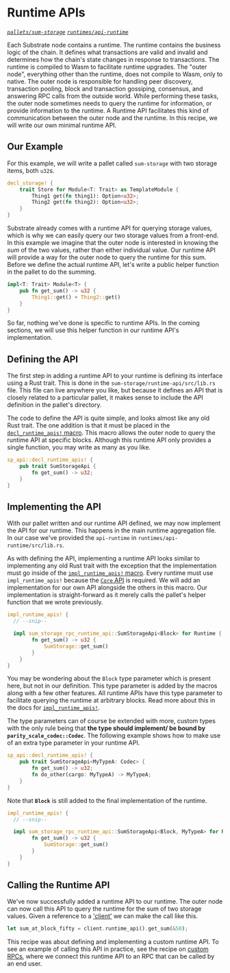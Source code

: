 # Runtime APIs

_[`pallets/sum-storage`](https://github.com/substrate-developer-hub/recipes/tree/master/pallets/sum-storage)_
_[`runtimes/api-runtime`](https://github.com/substrate-developer-hub/recipes/tree/master/runtimes/api-runtime)_

Each Substrate node contains a runtime. The runtime contains the business logic of the chain. It
defines what transactions are valid and invalid and determines how the chain's state changes in
response to transactions. The runtime is compiled to Wasm to facilitate runtime upgrades. The "outer
node", everything other than the runtime, does not compile to Wasm, only to native. The outer node
is responsible for handling peer discovery, transaction pooling, block and transaction gossiping,
consensus, and answering RPC calls from the outside world. While performing these tasks, the outer
node sometimes needs to query the runtime for information, or provide information to the runtime. A
Runtime API facilitates this kind of communication between the outer node and the runtime. In this
recipe, we will write our own minimal runtime API.

## Our Example

For this example, we will write a pallet called `sum-storage` with two storage items, both `u32`s.

```rust
decl_storage! {
	trait Store for Module<T: Trait> as TemplateModule {
		Thing1 get(fn thing1): Option<u32>;
		Thing2 get(fn thing2): Option<u32>;
	}
}
```

Substrate already comes with a runtime API for querying storage values, which is why we can easily
query our two storage values from a front-end. In this example we imagine that the outer node is
interested in knowing the _sum_ of the two values, rather than either individual value. Our runtime
API will provide a way for the outer node to query the runtime for this sum. Before we define the
actual runtime API, let's write a public helper function in the pallet to do the summing.

```rust
impl<T: Trait> Module<T> {
	pub fn get_sum() -> u32 {
		Thing1::get() + Thing2::get()
	}
}
```

So far, nothing we've done is specific to runtime APIs. In the coming sections, we will use this
helper function in our runtime API's implementation.

## Defining the API

The first step in adding a runtime API to your runtime is defining its interface using a Rust trait.
This is done in the `sum-storage/runtime-api/src/lib.rs` file. This file can live anywhere you like,
but because it defines an API that is closely related to a particular pallet, it makes sense to
include the API definition in the pallet's directory.

The code to define the API is quite simple, and looks almost like any old Rust trait. The one
addition is that it must be placed in the
[`decl_runtime_apis!` macro](https://substrate.dev/rustdocs/v2.0.0-rc3/sp_api/macro.decl_runtime_apis.html). This
macro allows the outer node to query the runtime API at specific blocks. Although this runtime API
only provides a single function, you may write as many as you like.

```rust
sp_api::decl_runtime_apis! {
	pub trait SumStorageApi {
		fn get_sum() -> u32;
	}
}
```

## Implementing the API

With our pallet written and our runtime API defined, we may now implement the API for our runtime.
This happens in the main runtime aggregation file. In our case we've provided the `api-runtime` in
`runtimes/api-runtime/src/lib.rs`.

As with defining the API, implementing a runtime API looks similar to implementing any old Rust
trait with the exception that the implementation must go inside of the
[`impl_runtime_apis!` macro](https://substrate.dev/rustdocs/v2.0.0-rc3/sp_api/macro.impl_runtime_apis.html). Every
runtime must use `impl_runtime_apis!` because the
[`Core` API](https://substrate.dev/rustdocs/v2.0.0-rc3/sp_api/trait.Core.html) is required. We will add an
implementation for our own API alongside the others in this macro. Our implementation is
straight-forward as it merely calls the pallet's helper function that we wrote previously.

```rust
impl_runtime_apis! {
  // --snip--

  impl sum_storage_rpc_runtime_api::SumStorageApi<Block> for Runtime {
		fn get_sum() -> u32 {
			SumStorage::get_sum()
		}
	}
}
```

You may be wondering about the `Block` type parameter which is present here, but not in our
definition. This type parameter is added by the macros along with a few other features. All runtime
APIs have this type parameter to facilitate querying the runtime at arbitrary blocks. Read more
about this in the docs for
[`impl_runtime_apis!`](https://substrate.dev/rustdocs/v2.0.0-rc3/sp_api/macro.impl_runtime_apis.html).

The type parameters can of course be extended with more, custom types with the only rule being that
**the type should implement/ be bound by `parity_scale_codec::Codec`**. The following example shows how to make use
of an extra type parameter in your runtime API.

```rust
sp_api::decl_runtime_apis! {
	pub trait SumStorageApi<MyTypeA: Codec> {
		fn get_sum() -> u32;
		fn do_other(cargo: MyTypeA) -> MyTypeA;
	}
}
```

Note that **`Block`** is still added to the final implementation of the runtime.

```rust
impl_runtime_apis! {
  // --snip--

  impl sum_storage_rpc_runtime_api::SumStorageApi<Block, MyTypeA> for Runtime {
		fn get_sum() -> u32 {
			SumStorage::get_sum()
		}
	}
}
```

## Calling the Runtime API

We've now successfully added a runtime API to our runtime. The outer node can now call this API to
query the runtime for the sum of two storage values. Given a reference to a
['client'](https://substrate.dev/rustdocs/v2.0.0-rc3/sc_service/client/struct.Client.html) we can make the call like
this.

```rust
let sum_at_block_fifty = client.runtime_api().get_sum(&50);
```

This recipe was about defining and implementing a custom runtime API. To see an example of calling
this API in practice, see the recipe on [custom RPCs](./custom-rpc.md), where we connect this
runtime API to an RPC that can be called by an end user.
